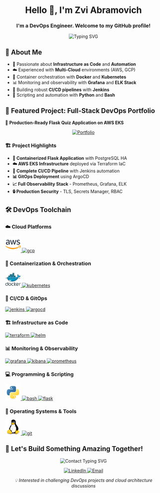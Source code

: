 <h1 align="center">Hello 👋, I'm Zvi Abramovich</h1>
<h3 align="center">I'm a DevOps Engineer. Welcome to my GitHub profile!</h3>

<p align="center">
  <img src="https://readme-typing-svg.herokuapp.com?font=Fira+Code&pause=1000&color=2196F3&center=true&vCenter=true&width=500&lines=DevOps+Engineer+%7C+Cloud+Specialist;AWS+%26+GCP+Expert;Docker+%26+Kubernetes+Orchestration;CI%2FCD+Pipeline+Architect;Infrastructure+as+Code+Enthusiast;Python+%26+Bash+Automation" alt="Typing SVG" />
</p>

## 🚀 About Me

- 🔧 Passionate about **Infrastructure as Code** and **Automation**
- ☁️ Experienced with **Multi-Cloud** environments (AWS, GCP)
- 🐳 Container orchestration with **Docker** and **Kubernetes**
- 📊 Monitoring and observability with **Grafana** and **ELK Stack**
- 🔄 Building robust **CI/CD pipelines** with **Jenkins**
- 🐍 Scripting and automation with **Python** and **Bash**

## 📁 Featured Project: Full-Stack DevOps Portfolio

🎯 **Production-Ready Flask Quiz Application on AWS EKS**

<p align="center">
  <a href="https://github.com/ZviAb/Portfolio" target="_blank">
    <img src="https://img.shields.io/badge/🚀_View_Portfolio-Complete_Project-2196F3?style=for-the-badge&logo=github&logoColor=white" alt="Portfolio"/>
  </a>
</p>

### 🏗️ Project Highlights

- **🐳 Containerized Flask Application** with PostgreSQL HA
- **☁️ AWS EKS Infrastructure** deployed via Terraform IaC
- **🔄 Complete CI/CD Pipeline** with Jenkins automation
- **📊 GitOps Deployment** using ArgoCD
- **📈 Full Observability Stack** - Prometheus, Grafana, ELK
- **🔒 Production Security** - TLS, Secrets Manager, RBAC

## 🛠️ DevOps Toolchain

### ☁️ Cloud Platforms

<p align="left">
  <a href="https://aws.amazon.com" target="_blank" rel="noreferrer">
    <img src="https://raw.githubusercontent.com/devicons/devicon/master/icons/amazonwebservices/amazonwebservices-original-wordmark.svg" alt="aws" width="50" height="50"/>
  </a>
  <a href="https://cloud.google.com" target="_blank" rel="noreferrer">
    <img src="https://www.vectorlogo.zone/logos/google_cloud/google_cloud-icon.svg" alt="gcp" width="50" height="50"/>
  </a>
</p>

### 🐳 Containerization & Orchestration

<p align="left">
  <a href="https://www.docker.com/" target="_blank" rel="noreferrer">
    <img src="https://raw.githubusercontent.com/devicons/devicon/master/icons/docker/docker-original-wordmark.svg" alt="docker" width="50" height="50"/>
  </a>
  <a href="https://kubernetes.io" target="_blank" rel="noreferrer">
    <img src="https://www.vectorlogo.zone/logos/kubernetes/kubernetes-icon.svg" alt="kubernetes" width="50" height="50"/>
  </a>
</p>

### 🔄 CI/CD & GitOps

<p align="left">
  <a href="https://www.jenkins.io" target="_blank" rel="noreferrer">
    <img src="https://www.vectorlogo.zone/logos/jenkins/jenkins-icon.svg" alt="jenkins" width="50" height="50"/>
  </a>
  <a href="https://argo-cd.readthedocs.io/" target="_blank" rel="noreferrer">
    <img src="https://www.vectorlogo.zone/logos/argoprojio/argoprojio-icon.svg" alt="argocd" width="50" height="50"/>
  </a>
</p>

### 🏗️ Infrastructure as Code

<p align="left">
  <a href="https://www.terraform.io/" target="_blank" rel="noreferrer">
    <img src="https://www.vectorlogo.zone/logos/terraformio/terraformio-icon.svg" alt="terraform" width="50" height="50"/>
  </a>
  <a href="https://helm.sh/" target="_blank" rel="noreferrer">
    <img src="https://www.vectorlogo.zone/logos/helmsh/helmsh-icon.svg" alt="helm" width="50" height="50"/>
  </a>
</p>

### 📊 Monitoring & Observability

<p align="left">
  <a href="https://grafana.com" target="_blank" rel="noreferrer">
    <img src="https://www.vectorlogo.zone/logos/grafana/grafana-icon.svg" alt="grafana" width="50" height="50"/>
  </a>
  <a href="https://www.elastic.co/kibana" target="_blank" rel="noreferrer">
    <img src="https://www.vectorlogo.zone/logos/elasticco_kibana/elasticco_kibana-icon.svg" alt="kibana" width="50" height="50"/>
  </a>
  <a href="https://prometheus.io/" target="_blank" rel="noreferrer">
    <img src="https://www.vectorlogo.zone/logos/prometheusio/prometheusio-icon.svg" alt="prometheus" width="50" height="50"/>
  </a>
</p>

### 💻 Programming & Scripting

<p align="left">
  <a href="https://www.python.org" target="_blank" rel="noreferrer">
    <img src="https://raw.githubusercontent.com/devicons/devicon/master/icons/python/python-original.svg" alt="python" width="50" height="50"/>
  </a>
  <a href="https://www.gnu.org/software/bash/" target="_blank" rel="noreferrer">
    <img src="https://www.vectorlogo.zone/logos/gnu_bash/gnu_bash-icon.svg" alt="bash" width="50" height="50"/>
  </a>
  <a href="https://flask.palletsprojects.com/" target="_blank" rel="noreferrer">
    <img src="https://www.vectorlogo.zone/logos/pocoo_flask/pocoo_flask-icon.svg" alt="flask" width="50" height="50"/>
  </a>
</p>

### 🐧 Operating Systems & Tools

<p align="left">
  <a href="https://www.linux.org/" target="_blank" rel="noreferrer">
    <img src="https://raw.githubusercontent.com/devicons/devicon/master/icons/linux/linux-original.svg" alt="linux" width="50" height="50"/>
  </a>
  <a href="https://git-scm.com/" target="_blank" rel="noreferrer">
    <img src="https://www.vectorlogo.zone/logos/git-scm/git-scm-icon.svg" alt="git" width="50" height="50"/>
  </a>
</p>

## 💬 Let's Build Something Amazing Together!

<p align="center">
  <img src="https://readme-typing-svg.herokuapp.com?font=Fira+Code&pause=1000&color=00C851&center=true&vCenter=true&width=400&lines=Passionate+about+DevOps+excellence;Building+scalable+cloud+solutions;Let's+collaborate+on+innovation" alt="Contact Typing SVG" />
</p>

<p align="center">
  <a href="https://www.linkedin.com/in/zvi-abramovich-58a611256" target="_blank">
    <img src="https://img.shields.io/badge/💼_LinkedIn-Let's_Connect-0077B5?style=for-the-badge&logo=linkedin&logoColor=white" alt="LinkedIn"/>
  </a>
  <a href="mailto:zviabramovich22@gmail.com" target="_blank">
    <img src="https://img.shields.io/badge/📧_Email-Drop_a_Line-D14836?style=for-the-badge&logo=gmail&logoColor=white" alt="Email"/>
  </a>
</p>

<p align="center">
  <em>💡 Interested in challenging DevOps projects and cloud architecture discussions</em>
</p>


